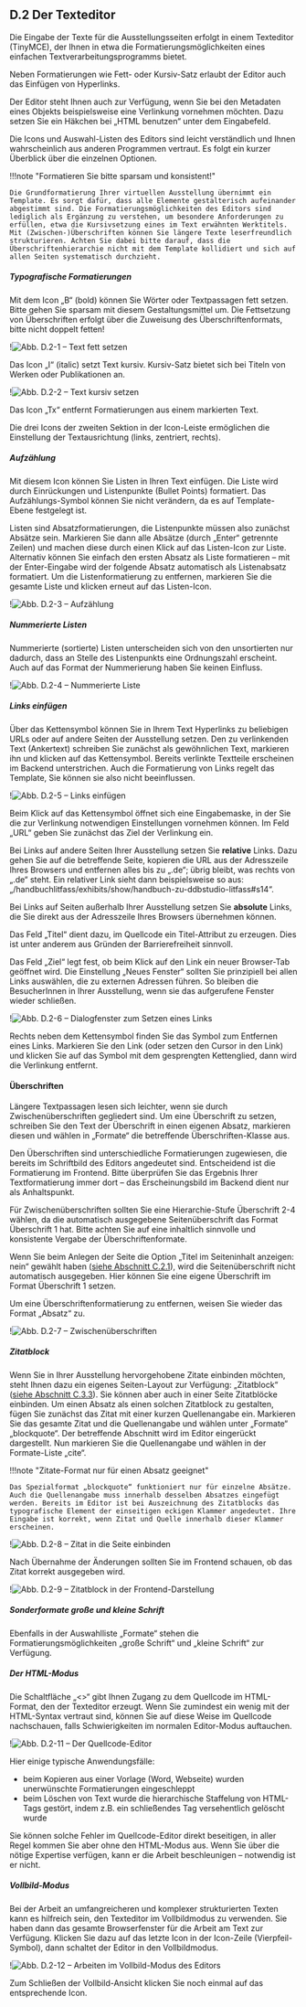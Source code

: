 ## D.2 Der Texteditor

Die Eingabe der Texte für die Ausstellungsseiten erfolgt in einem Texteditor (TinyMCE), der Ihnen in etwa die Formatierungsmöglichkeiten eines einfachen Textverarbeitungsprogramms bietet. 

Neben Formatierungen wie Fett- oder Kursiv-Satz erlaubt der Editor auch das Einfügen von Hyperlinks.

Der Editor steht Ihnen auch zur Verfügung, wenn Sie bei den Metadaten eines Objekts beispielsweise eine Verlinkung vornehmen möchten. Dazu setzen Sie ein Häkchen bei „HTML benutzen“ unter dem Eingabefeld.

Die Icons und Auswahl-Listen des Editors sind leicht verständlich und Ihnen wahrscheinlich aus anderen Programmen vertraut. Es folgt ein kurzer Überblick über die einzelnen Optionen.

!!!note "Formatieren Sie bitte sparsam und konsistent!"

    Die Grundformatierung Ihrer virtuellen Ausstellung übernimmt ein Template. Es sorgt dafür, dass alle Elemente gestalterisch aufeinander abgestimmt sind. Die Formatierungsmöglichkeiten des Editors sind lediglich als Ergänzung zu verstehen, um besondere Anforderungen zu erfüllen, etwa die Kursivsetzung eines im Text erwähnten Werktitels. Mit (Zwischen-)Überschriften können Sie längere Texte leserfreundlich strukturieren. Achten Sie dabei bitte darauf, dass die Überschriftenhierarchie nicht mit dem Template kollidiert und sich auf allen Seiten systematisch durchzieht.
	
##### Typografische Formatierungen

Mit dem Icon „B“ (bold) können Sie Wörter oder Textpassagen fett setzen. Bitte gehen Sie sparsam mit diesem Gestaltungsmittel um. Die Fettsetzung von Überschriften erfolgt über die Zuweisung des Überschriftenformats, bitte nicht doppelt fetten!

!![Abb. D.2-1 – Text fett setzen][D-2_1]

Das Icon „I“ (italic) setzt Text kursiv. Kursiv-Satz bietet sich bei Titeln von Werken oder Publikationen an.

!![Abb. D.2-2 – Text kursiv setzen][D-2_2]

Das Icon „Tx“ entfernt Formatierungen aus einem markierten Text. 

Die drei Icons der zweiten Sektion in der Icon-Leiste ermöglichen die Einstellung der Textausrichtung (links, zentriert, rechts).

##### Aufzählung

Mit diesem Icon können Sie Listen in Ihren Text einfügen. Die Liste wird durch Einrückungen und Listenpunkte (Bullet Points) formatiert. Das Aufzählungs-Symbol können Sie nicht verändern, da es auf Template-Ebene festgelegt ist.

Listen sind Absatzformatierungen, die Listenpunkte müssen also zunächst Absätze sein. Markieren Sie dann alle Absätze (durch „Enter“ getrennte Zeilen) und machen diese durch einen Klick auf das Listen-Icon zur Liste. Alternativ können Sie einfach den ersten Absatz als Liste formatieren – mit der Enter-Eingabe wird der folgende Absatz automatisch als Listenabsatz formatiert. Um die Listenformatierung zu entfernen, markieren Sie die gesamte Liste und klicken erneut auf das Listen-Icon.

!![Abb. D.2-3 – Aufzählung][D-2_3]

##### Nummerierte Listen

Nummerierte (sortierte) Listen unterscheiden sich von den unsortierten nur dadurch, dass an Stelle des Listenpunkts eine Ordnungszahl erscheint. Auch auf das Format der Nummerierung haben Sie keinen Einfluss.

!![Abb. D.2-4 – Nummerierte Liste][D-2_4]

##### Links einfügen

Über das Kettensymbol können Sie in Ihrem Text Hyperlinks zu beliebigen URLs oder auf andere Seiten der Ausstellung setzen. Den zu verlinkenden Text (Ankertext) schreiben Sie zunächst als gewöhnlichen Text, markieren ihn und klicken auf das Kettensymbol. Bereits verlinkte Textteile erscheinen im Backend unterstrichen. Auch die Formatierung von Links regelt das Template, Sie können sie also nicht beeinflussen.

!![Abb. D.2-5 – Links einfügen][D-2_5]

Beim Klick auf das Kettensymbol öffnet sich eine Eingabemaske, in der Sie die zur Verlinkung notwendigen Einstellungen vornehmen können. Im Feld „URL“ geben Sie zunächst das Ziel der Verlinkung ein.

Bei Links auf andere Seiten Ihrer Ausstellung setzen Sie **relative** Links. Dazu gehen Sie auf die betreffende Seite, kopieren die URL aus der Adresszeile Ihres Browsers und entfernen alles bis zu „.de“; übrig bleibt, was rechts von „.de“ steht. Ein relativer Link sieht dann beispielsweise so aus: „/handbuchlitfass/exhibits/show/handbuch-zu-ddbstudio-litfass#s14“.

Bei Links auf Seiten außerhalb Ihrer Ausstellung setzen Sie **absolute** Links, die Sie direkt aus der Adresszeile Ihres Browsers übernehmen können.

Das Feld „Titel“ dient dazu, im Quellcode ein Titel-Attribut zu erzeugen. Dies ist unter anderem aus Gründen der Barrierefreiheit sinnvoll.

Das Feld „Ziel“ legt fest, ob beim Klick auf den Link ein neuer Browser-Tab geöffnet wird. Die Einstellung „Neues Fenster“ sollten Sie prinzipiell bei allen Links auswählen, die zu externen Adressen führen. So bleiben die BesucherInnen in Ihrer Ausstellung, wenn sie das aufgerufene Fenster wieder schließen.

!![Abb. D.2-6 – Dialogfenster zum Setzen eines Links][D-2_6]

Rechts neben dem Kettensymbol finden Sie das Symbol zum Entfernen eines Links. Markieren Sie den Link (oder setzen den Cursor in den Link) und klicken Sie auf das Symbol mit dem gesprengten Kettenglied, dann wird die Verlinkung entfernt.

#### Überschriften

Längere Textpassagen lesen sich leichter, wenn sie durch Zwischenüberschriften gegliedert sind. Um eine Überschrift zu setzen, schreiben Sie den Text der Überschrift in einen eigenen Absatz, markieren diesen und wählen in „Formate“ die betreffende Überschriften-Klasse aus. 

Den Überschriften sind unterschiedliche Formatierungen zugewiesen, die bereits im Schriftbild des Editors angedeutet sind. Entscheidend ist die Formatierung im Frontend. Bitte überprüfen Sie das Ergebnis Ihrer Textformatierung immer dort – das Erscheinungsbild im Backend dient nur als Anhaltspunkt.

Für Zwischenüberschriften sollten Sie eine Hierarchie-Stufe Überschrift 2-4 wählen, da die automatisch ausgegebene Seitenüberschrift das Format Überschrift 1 hat. Bitte achten Sie auf eine inhaltlich sinnvolle und konsistente Vergabe der Überschriftenformate.

Wenn Sie beim Anlegen der Seite die Option „Titel im Seiteninhalt anzeigen: nein“ gewählt haben ([siehe Abschnitt C.2.1](seiten_anlegen.html#c21-metadaten-der-seite)), wird die Seitenüberschrift nicht automatisch ausgegeben. Hier können Sie eine eigene Überschrift im Format Überschrift 1 setzen.

Um eine Überschriftenformatierung zu entfernen, weisen Sie wieder das Format „Absatz“ zu.

!![Abb. D.2-7 – Zwischenüberschriften][D-2_7]

##### Zitatblock

Wenn Sie in Ihrer Ausstellung hervorgehobene Zitate einbinden möchten, steht Ihnen dazu ein eigenes Seiten-Layout zur Verfügung: „Zitatblock“ ([siehe Abschnitt C.3.3](seiten_layouts.html#layout-7-zitatblock)). Sie können aber auch in einer Seite Zitatblöcke einbinden. Um einen Absatz als einen solchen Zitatblock zu gestalten, fügen Sie zunächst das Zitat mit einer kurzen Quellenangabe ein. Markieren Sie das gesamte Zitat und die Quellenangabe und wählen unter „Formate“ „blockquote“. Der betreffende Abschnitt wird im Editor eingerückt dargestellt. Nun markieren Sie die Quellenangabe und wählen in der Formate-Liste „cite“.

!!!note "Zitate-Format nur für einen Absatz geeignet"

    Das Spezialformat „blockquote“ funktioniert nur für einzelne Absätze. Auch die Quellenangabe muss innerhalb desselben Absatzes eingefügt werden. Bereits im Editor ist bei Auszeichnung des Zitatblocks das typografische Element der einseitigen eckigen Klammer angedeutet. Ihre Eingabe ist korrekt, wenn Zitat und Quelle innerhalb dieser Klammer erscheinen.

!![Abb. D.2-8 – Zitat in die Seite einbinden][D-2_8]

Nach Übernahme der Änderungen sollten Sie im Frontend schauen, ob das Zitat korrekt ausgegeben wird.

!![Abb. D.2-9 – Zitatblock in der Frontend-Darstellung][D-2_9]

##### Sonderformate große und kleine Schrift

Ebenfalls in der Auswahlliste „Formate“ stehen die Formatierungsmöglichkeiten „große Schrift“ und „kleine Schrift“ zur Verfügung.

##### Der HTML-Modus

Die Schaltfläche „<>“ gibt Ihnen Zugang zu dem Quellcode im HTML-Format, den der Texteditor erzeugt. Wenn Sie zumindest ein wenig mit der HTML-Syntax vertraut sind, können Sie auf diese Weise im Quellcode nachschauen, falls Schwierigkeiten im normalen Editor-Modus auftauchen. 

!![Abb. D.2-11 – Der Quellcode-Editor][D-2_11]

Hier einige typische Anwendungsfälle:

* beim Kopieren aus einer Vorlage (Word, Webseite) wurden unerwünschte Formatierungen eingeschleppt
* beim Löschen von Text wurde die hierarchische Staffelung von HTML-Tags gestört, indem z.B. ein schließendes Tag versehentlich gelöscht wurde

Sie können solche Fehler im Quellcode-Editor direkt beseitigen, in aller Regel kommen Sie aber ohne den HTML-Modus aus. Wenn Sie über die nötige Expertise verfügen, kann er die Arbeit beschleunigen – notwendig ist er nicht.

##### Vollbild-Modus

Bei der Arbeit an umfangreicheren und komplexer strukturierten Texten kann es hilfreich sein, den Texteditor im Vollbildmodus zu verwenden. Sie haben dann das gesamte Browserfenster für die Arbeit am Text zur Verfügung. Klicken Sie dazu auf das letzte Icon in der Icon-Zeile (Vierpfeil-Symbol), dann schaltet der Editor in den Vollbildmodus.

!![Abb. D.2-12 – Arbeiten im Vollbild-Modus des Editors][D-2_12]

Zum Schließen der Vollbild-Ansicht klicken Sie noch einmal auf das entsprechende Icon.

[D-2_1]: img/D-2_1.jpg "Abb. D.2-1 – Text fett setzen"
[D-2_2]: img/D-2_2.jpg "Abb. D.2-2 – Text kursiv setzen"
[D-2_3]: img/D-2_3.jpg "Abb. D.2-3 – Aufzählung"
[D-2_4]: img/D-2_4.jpg "Abb. D.2-4 – Nummerierte Liste"
[D-2_5]: img/D-2_5.jpg "Abb. D.2-5 – Links einfügen"
[D-2_6]: img/D-2_6.jpg "Abb. D.2-6 – Dialogfenster zum Setzen eines Links"
[D-2_7]: img/D-2_7.jpg "Abb. D.2-7 – Zwischenüberschriften"
[D-2_8]: img/D-2_8.jpg "Abb. D.2-8 – Zitat in die Seite einbinden"
[D-2_9]: img/D-2_9.jpg "Abb. D.2-9 – Zitatblock in der Frontend-Darstellung"
[D-2_10]: img/D-2_10.jpg "Abb. D.2-10 – Sonderformate große und kleine Schrift im Frontend"
[D-2_11]: img/D-2_11.jpg "Abb. D.2-11 – Der Quellcode-Editor"
[D-2_12]: img/D-2_12.jpg "Abb. D.2-12 – Arbeiten im Vollbild-Modus des Editors"